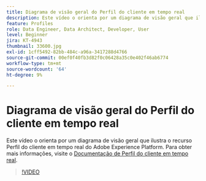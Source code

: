 ```yaml
---
title: Diagrama de visão geral do Perfil do cliente em tempo real
description: Este vídeo o orienta por um diagrama de visão geral que ilustra o recurso Perfil do cliente em tempo real do Adobe Experience Platform.
feature: Profiles
role: Data Engineer, Data Architect, Developer, User
level: Beginner
jira: KT-4943
thumbnail: 33600.jpg
exl-id: 1cff5492-82bb-484c-a96a-3417288d4766
source-git-commit: 00ef0f40fb3d82f0c06428a35c0e402f46ab6774
workflow-type: tm+mt
source-wordcount: '64'
ht-degree: 9%

---
```


# Diagrama de visão geral do Perfil do cliente em tempo real

Este vídeo o orienta por um diagrama de visão geral que ilustra o recurso Perfil do cliente em tempo real do Adobe Experience Platform. Para obter mais informações, visite o [Documentação de Perfil do cliente em tempo real](https://experienceleague.adobe.com/docs/experience-platform/profile/home.html?lang=pt-BR).

>[!VIDEO](https://video.tv.adobe.com/v/33600?learn=on)
